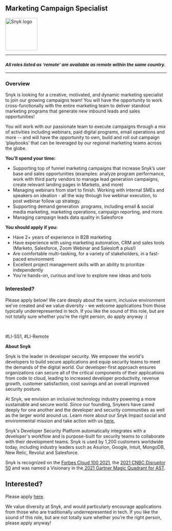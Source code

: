 Marketing Campaign Specialist
---

<img src="https://res.cloudinary.com/snyk/image/upload/v1537345894/press-kit/brand/logo-black.png" width="100" alt="Snyk logo" />

<hr>
<h3><em><strong><sub>All roles listed as ‘remote’ are available as remote within the same country.</sub></strong></em></h3>
<hr>
<h3><strong>Overview</strong></h3>
<p><span style="font-weight: 400;">Snyk is looking for a creative, motivated, and dynamic marketing specialist to join our growing campaigns team! You will have the opportunity to work cross-functionally with the entire marketing team to deliver standout marketing programs that generate new inbound leads and sales opportunities!&nbsp;</span></p>
<p><span style="font-weight: 400;">You will work with our passionate team to execute campaigns through a mix of activities including webinars, paid digital programs, email operations and more -- and will have the opportunity to own, build and roll out campaign ‘playbooks’ that can be leveraged by our regional marketing teams across the globe.</span></p>
<p><strong>You’ll spend your time:</strong><span style="font-weight: 400;"><br></span></p>
<ul>
<li style="font-weight: 400;"><span style="font-weight: 400;">Supporting top of funnel marketing campaigns that increase Snyk’s user base and sales opportunities (examples: analyze program performance, work with third party vendors to manage lead generation campaigns, create relevant landing pages in Marketo, and more)&nbsp;</span></li>
<li style="font-weight: 400;"><span style="font-weight: 400;">Managing webinars from start to finish. Working with internal SMEs and speakers on ideation - all the way through live webinar execution, to post webinar follow up strategy.&nbsp;</span></li>
<li style="font-weight: 400;"><span style="font-weight: 400;">Supporting demand generation&nbsp; programs, including email &amp; social media marketing, marketing operations, campaign reporting, and more.</span></li>
<li style="font-weight: 400;"><span style="font-weight: 400;">Managing campaign leads data quality in Salesforce</span></li>
</ul>
<p><strong>You should apply if you:</strong><span style="font-weight: 400;"><br></span></p>
<ul>
<li style="font-weight: 400;"><span style="font-weight: 400;">Have 2+ years of experience in B2B marketing&nbsp;</span></li>
<li style="font-weight: 400;"><span style="font-weight: 400;">Have experience with using marketing automation, CRM and sales tools (Marketo, Salesforce, Zoom Webinar and Salesloft a plus!)&nbsp;&nbsp;</span></li>
<li style="font-weight: 400;"><span style="font-weight: 400;">Are comfortable multi-tasking, for a variety of stakeholders, in a fast-paced environment</span></li>
<li style="font-weight: 400;"><span style="font-weight: 400;">Excellent project management skills with an ability to prioritize independently</span></li>
<li style="font-weight: 400;"><span style="font-weight: 400;">You’re hands-on, curious and love to explore new ideas and tools&nbsp;</span></li>
</ul>
<h3><strong>Interested?</strong></h3>
<p><span style="font-weight: 400;">Please apply below! We care deeply about the warm, inclusive environment we’ve created and we value diversity - we welcome applications from those typically underrepresented in tech. If you like the sound of this role, but are not totally sure whether you’re the right person, do apply anyway :)</span></p>
<p>&nbsp;</p>
<p>#LI-SS1, #LI-Remote</p><div class="content-conclusion"><p><strong>About Snyk</strong></p>
<p><span style="font-weight: 400;">Snyk is the leader in developer security. We empower the world's developers to build secure applications and equip security teams to meet the demands of the digital world. Our developer-first approach ensures organizations can secure all of the critical components of their applications from code to cloud, leading to increased developer productivity, revenue growth, customer satisfaction, cost savings and an overall improved security posture.&nbsp;</span></p>
<p><span style="font-weight: 400;">At Snyk, we envision an inclusive technology industry powering a more sustainable and secure world.</span> <span style="font-weight: 400;">Since our founding, Snykers have cared deeply for one another and the developer and security communities as well as the larger world around us. Learn more about our Snyk Impact social and environmental mission and take action with us </span><a href="https://snyk.io/about/snyk-impact/"><span style="font-weight: 400;">here.</span></a></p>
<p><span style="font-weight: 400;">Snyk's Developer Security Platform automatically integrates with a developer's workflow and is purpose-built for security teams to collaborate with their development teams. Snyk is used by 1,200 customers worldwide today, including industry leaders such as Asurion, Google, Intuit, MongoDB, New Relic, Revolut and Salesforce.</span></p>
<p><span style="font-weight: 400;">Snyk is recognized on the </span><a href="https://www.forbes.com/cloud100/#6f24b5ba5f94"><span style="font-weight: 400;">Forbes Cloud 100 2021</span></a><span style="font-weight: 400;">, the </span><a href="https://www.cnbc.com/2021/05/25/these-are-the-2021-cnbc-disruptor-50-companies.html"><span style="font-weight: 400;">2021 CNBC Disruptor 50</span></a><span style="font-weight: 400;"> and was named a Visionary in the</span><a href="https://snyk.io/blog/snyk-visionary-2021-gartner-magic-quadrant-for-ast/"><span style="font-weight: 400;"> 2021 Gartner Magic Quadrant for AST</span></a><span style="font-weight: 400;">.</span></p></div>

Interested?
---

Please apply [here](https://boards.greenhouse.io/snyk/jobs/5725299002#app).

We value diversity at Snyk, and would particularly encourage applications from those who are traditionally underrepresented in tech.
If you like the sound of this role, but are not totally sure whether you’re the right person, please apply anyway!
